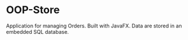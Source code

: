 # OOP-Store
Application for managing Orders. Built with JavaFX. Data are stored in an embedded SQL database. 
